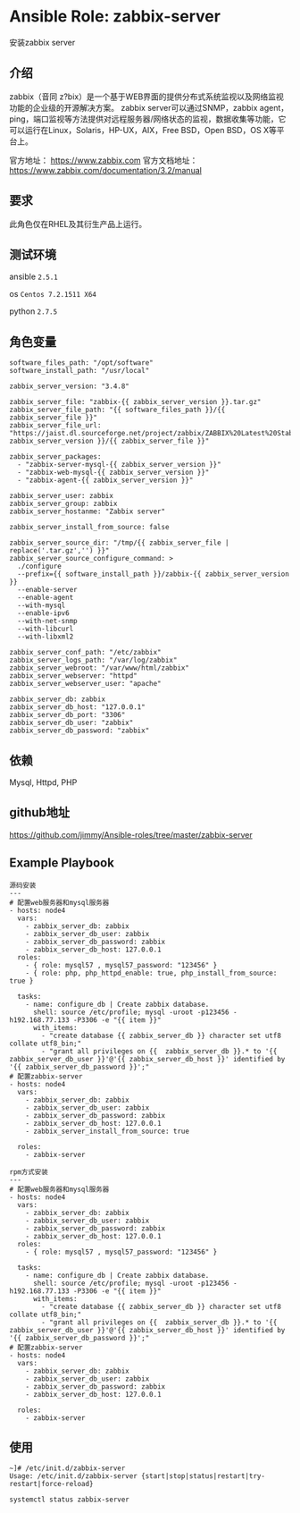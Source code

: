 # Ansible Role: zabbix-server

安装zabbix server

## 介绍
zabbix（音同 z?bix）是一个基于WEB界面的提供分布式系统监视以及网络监视功能的企业级的开源解决方案。
zabbix server可以通过SNMP，zabbix agent，ping，端口监视等方法提供对远程服务器/网络状态的监视，数据收集等功能，它可以运行在Linux，Solaris，HP-UX，AIX，Free BSD，Open BSD，OS X等平台上。

官方地址： https://www.zabbix.com
官方文档地址：https://www.zabbix.com/documentation/3.2/manual

## 要求

此角色仅在RHEL及其衍生产品上运行。

## 测试环境

ansible `2.5.1`

os `Centos 7.2.1511 X64`

python `2.7.5`

## 角色变量

    software_files_path: "/opt/software"
    software_install_path: "/usr/local"

    zabbix_server_version: "3.4.8"

    zabbix_server_file: "zabbix-{{ zabbix_server_version }}.tar.gz"
    zabbix_server_file_path: "{{ software_files_path }}/{{ zabbix_server_file }}"
    zabbix_server_file_url: "https://jaist.dl.sourceforge.net/project/zabbix/ZABBIX%20Latest%20Stable/{{ zabbix_server_version }}/{{ zabbix_server_file }}"

    zabbix_server_packages:
      - "zabbix-server-mysql-{{ zabbix_server_version }}"
      - "zabbix-web-mysql-{{ zabbix_server_version }}"
      - "zabbix-agent-{{ zabbix_server_version }}"

    zabbix_server_user: zabbix
    zabbix_server_group: zabbix
    zabbix_server_hostanme: "Zabbix server"

    zabbix_server_install_from_source: false

    zabbix_server_source_dir: "/tmp/{{ zabbix_server_file | replace('.tar.gz','') }}"
    zabbix_server_source_configure_command: >
      ./configure
      --prefix={{ software_install_path }}/zabbix-{{ zabbix_server_version }}
      --enable-server
      --enable-agent
      --with-mysql
      --enable-ipv6
      --with-net-snmp
      --with-libcurl
      --with-libxml2

    zabbix_server_conf_path: "/etc/zabbix" 
    zabbix_server_logs_path: "/var/log/zabbix"
    zabbix_server_webroot: "/var/www/html/zabbix"
    zabbix_server_webserver: "httpd"
    zabbix_server_webserver_user: "apache"

    zabbix_server_db: zabbix
    zabbix_server_db_host: "127.0.0.1"
    zabbix_server_db_port: "3306"
    zabbix_server_db_user: "zabbix"
    zabbix_server_db_password: "zabbix"

## 依赖

Mysql, Httpd, PHP

## github地址
https://github.com/jimmy/Ansible-roles/tree/master/zabbix-server

## Example Playbook

    源码安装
    ---
    # 配置web服务器和mysql服务器
    - hosts: node4
      vars:
        - zabbix_server_db: zabbix
        - zabbix_server_db_user: zabbix
        - zabbix_server_db_password: zabbix
        - zabbix_server_db_host: 127.0.0.1
      roles:
        - { role: mysql57 , mysql57_password: "123456" }
        - { role: php, php_httpd_enable: true, php_install_from_source: true }

      tasks:
        - name: configure_db | Create zabbix database.
          shell: source /etc/profile; mysql -uroot -p123456 -h192.168.77.133 -P3306 -e "{{ item }}"
          with_items:
            - "create database {{ zabbix_server_db }} character set utf8 collate utf8_bin;"
            - "grant all privileges on {{  zabbix_server_db }}.* to '{{ zabbix_server_db_user }}'@'{{ zabbix_server_db_host }}' identified by '{{ zabbix_server_db_password }}';"
    # 配置zabbix-server
    - hosts: node4
      vars:
        - zabbix_server_db: zabbix
        - zabbix_server_db_user: zabbix
        - zabbix_server_db_password: zabbix
        - zabbix_server_db_host: 127.0.0.1
        - zabbix_server_install_from_source: true

      roles:
        - zabbix-server
    
    rpm方式安装
    ---
    # 配置web服务器和mysql服务器
    - hosts: node4
      vars:
        - zabbix_server_db: zabbix
        - zabbix_server_db_user: zabbix
        - zabbix_server_db_password: zabbix
        - zabbix_server_db_host: 127.0.0.1
      roles:
        - { role: mysql57 , mysql57_password: "123456" }

      tasks:
        - name: configure_db | Create zabbix database.
          shell: source /etc/profile; mysql -uroot -p123456 -h192.168.77.133 -P3306 -e "{{ item }}"
          with_items:
            - "create database {{ zabbix_server_db }} character set utf8 collate utf8_bin;"
            - "grant all privileges on {{  zabbix_server_db }}.* to '{{ zabbix_server_db_user }}'@'{{ zabbix_server_db_host }}' identified by '{{ zabbix_server_db_password }}';"
    # 配置zabbix-server
    - hosts: node4
      vars:
        - zabbix_server_db: zabbix
        - zabbix_server_db_user: zabbix
        - zabbix_server_db_password: zabbix
        - zabbix_server_db_host: 127.0.0.1

      roles:
        - zabbix-server
   
## 使用

```
~]# /etc/init.d/zabbix-server 
Usage: /etc/init.d/zabbix-server {start|stop|status|restart|try-restart|force-reload}

systemctl status zabbix-server
```
